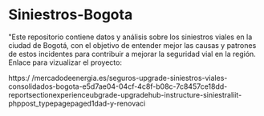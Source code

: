 # Siniestros-Bogota
"Este repositorio contiene datos y análisis sobre los siniestros viales en la ciudad de Bogotá, con el objetivo de entender mejor las causas y patrones de estos incidentes para contribuir a mejorar la seguridad vial en la región.
 Enlace para vizualizar el proyecto:
 
 https:/ /mercadodeenergia.es/seguros-upgrade-siniestros-viales-consolidados-bogota-e5d7ae04-04cf-4c8f-b08c-7c8457ce18dd-reportsectionexperienceubgrade-upgradehub-instructure-siniestraliit-phppost_typepagepaged1dad-y-renovaci
 
